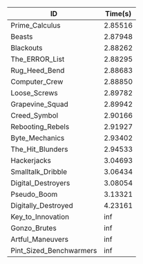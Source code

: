 |ID|Time(s)|
|-|-|
|Prime_Calculus|2.85516|
|Beasts|2.87948|
|Blackouts|2.88262|
|The_ERROR_List|2.88295|
|Rug_Heed_Bend|2.88683|
|Computer_Crew|2.88850|
|Loose_Screws|2.89782|
|Grapevine_Squad|2.89942|
|Creed_Symbol|2.90166|
|Rebooting_Rebels|2.91927|
|Byte_Mechanics|2.93402|
|The_Hit_Blunders|2.94533|
|Hackerjacks|3.04693|
|Smalltalk_Dribble|3.06434|
|Digital_Destroyers|3.08054|
|Pseudo_Boom|3.13321|
|Digitally_Destroyed|4.23161|
|Key_to_Innovation|inf|
|Gonzo_Brutes|inf|
|Artful_Maneuvers|inf|
|Pint_Sized_Benchwarmers|inf|
